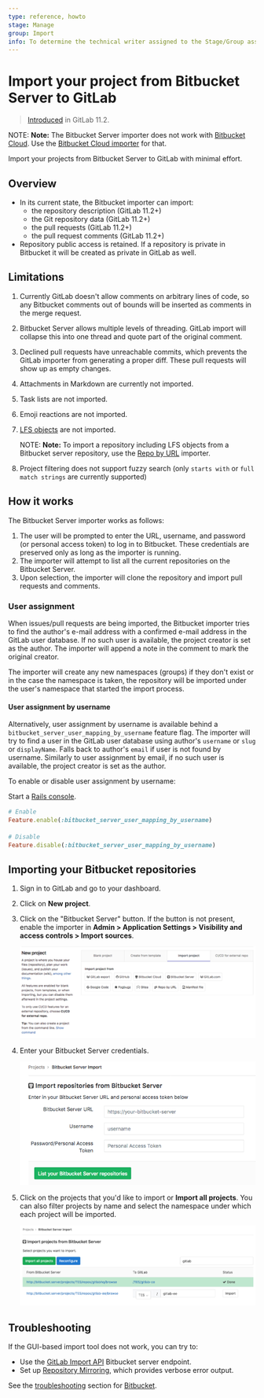```yaml
---
type: reference, howto
stage: Manage
group: Import
info: To determine the technical writer assigned to the Stage/Group associated with this page, see https://about.gitlab.com/handbook/engineering/ux/technical-writing/#designated-technical-writers
---
```


# Import your project from Bitbucket Server to GitLab

> [Introduced](https://gitlab.com/gitlab-org/gitlab-foss/-/merge_requests/20164) in GitLab 11.2.

NOTE: **Note:**
The Bitbucket Server importer does not work with [Bitbucket Cloud](https://bitbucket.org).
Use the [Bitbucket Cloud importer](bitbucket.md) for that.

Import your projects from Bitbucket Server to GitLab with minimal effort.

## Overview

- In its current state, the Bitbucket importer can import:
  - the repository description (GitLab 11.2+)
  - the Git repository data (GitLab 11.2+)
  - the pull requests (GitLab 11.2+)
  - the pull request comments (GitLab 11.2+)
- Repository public access is retained. If a repository is private in Bitbucket
  it will be created as private in GitLab as well.

## Limitations

1. Currently GitLab doesn't allow comments on arbitrary lines of code, so any
   Bitbucket comments out of bounds will be inserted as comments in the merge
   request.
1. Bitbucket Server allows multiple levels of threading. GitLab import
   will collapse this into one thread and quote part of the original comment.
1. Declined pull requests have unreachable commits, which prevents the GitLab
   importer from generating a proper diff. These pull requests will show up as
   empty changes.
1. Attachments in Markdown are currently not imported.
1. Task lists are not imported.
1. Emoji reactions are not imported.
1. [LFS objects](../../../topics/git/lfs/index.md) are not imported.

   NOTE: **Note:**
   To import a repository including LFS objects from a Bitbucket server repository, use the [Repo by URL](../import/repo_by_url.md) importer.

1. Project filtering does not support fuzzy search (only `starts with` or `full
   match strings` are currently supported)

## How it works

The Bitbucket Server importer works as follows:

1. The user will be prompted to enter the URL, username, and password (or personal access token) to log in to Bitbucket.
   These credentials are preserved only as long as the importer is running.
1. The importer will attempt to list all the current repositories on the Bitbucket Server.
1. Upon selection, the importer will clone the repository and import pull requests and comments.

### User assignment

When issues/pull requests are being imported, the Bitbucket importer tries to
find the author's e-mail address with a confirmed e-mail address in the GitLab
user database. If no such user is available, the project creator is set as
the author. The importer will append a note in the comment to mark the original
creator.

The importer will create any new namespaces (groups) if they don't exist or in
the case the namespace is taken, the repository will be imported under the user's
namespace that started the import process.

#### User assignment by username

Alternatively, user assignment by username is available behind a `bitbucket_server_user_mapping_by_username` feature flag.
The importer will try to find a user in the GitLab user database using author's `username` or `slug` or `displayName`.
Falls back to author's `email` if user is not found by username.
Similarly to user assignment by email, if no such user is available, the project creator is set as the author.

To enable or disable user assignment by username:

Start a [Rails console](../../../administration/troubleshooting/debug.md#starting-a-rails-console-session).

```ruby
# Enable
Feature.enable(:bitbucket_server_user_mapping_by_username)

# Disable
Feature.disable(:bitbucket_server_user_mapping_by_username)
```

## Importing your Bitbucket repositories

1. Sign in to GitLab and go to your dashboard.
1. Click on **New project**.
1. Click on the "Bitbucket Server" button. If the button is not present, enable the importer in
   **Admin > Application Settings > Visibility and access controls > Import sources**.

   ![Bitbucket](img/import_projects_from_new_project_page.png)

1. Enter your Bitbucket Server credentials.

   ![Grant access](img/bitbucket_server_import_credentials.png)

1. Click on the projects that you'd like to import or **Import all projects**.
   You can also filter projects by name and select the namespace under which each project will be
   imported.

   ![Import projects](img/bitbucket_server_import_select_project_v12_3.png)

## Troubleshooting

If the GUI-based import tool does not work, you can try to:

- Use the [GitLab Import API](../../../api/import.md#import-repository-from-bitbucket-server) Bitbucket server endpoint.
- Set up [Repository Mirroring](../repository/repository_mirroring.md), which provides verbose error output.

See the [troubleshooting](bitbucket.md#troubleshooting) section for [Bitbucket](bitbucket.md).
